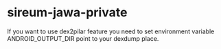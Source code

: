 sireum-jawa-private
===================
If you want to use dex2pilar feature you need to set environment variable ANDROID_OUTPUT_DIR point to your dexdump place.
